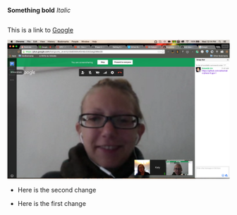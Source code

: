 **Something bold**
*Italic*
```puts "Our first GPS "
```

This is a link to [Google](https://www.google.com/webhp?sourceid=chrome-instant&ion=1&espv=2&ie=UTF-8)

![screenshot failed](ScreenshotGPS.png)

* Here is the second change

* Here is the first change
